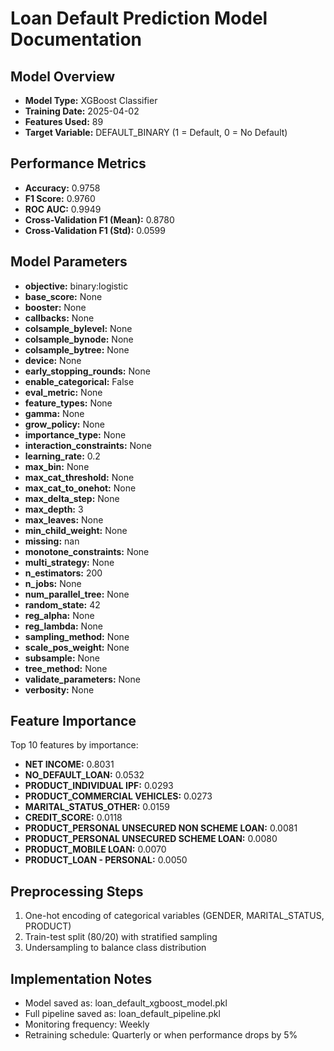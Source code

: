 # Loan Default Prediction Model Documentation

## Model Overview
- **Model Type:** XGBoost Classifier
- **Training Date:** 2025-04-02
- **Features Used:** 89
- **Target Variable:** DEFAULT_BINARY (1 = Default, 0 = No Default)

## Performance Metrics
- **Accuracy:** 0.9758
- **F1 Score:** 0.9760
- **ROC AUC:** 0.9949
- **Cross-Validation F1 (Mean):** 0.8780
- **Cross-Validation F1 (Std):** 0.0599

## Model Parameters
- **objective:** binary:logistic
- **base_score:** None
- **booster:** None
- **callbacks:** None
- **colsample_bylevel:** None
- **colsample_bynode:** None
- **colsample_bytree:** None
- **device:** None
- **early_stopping_rounds:** None
- **enable_categorical:** False
- **eval_metric:** None
- **feature_types:** None
- **gamma:** None
- **grow_policy:** None
- **importance_type:** None
- **interaction_constraints:** None
- **learning_rate:** 0.2
- **max_bin:** None
- **max_cat_threshold:** None
- **max_cat_to_onehot:** None
- **max_delta_step:** None
- **max_depth:** 3
- **max_leaves:** None
- **min_child_weight:** None
- **missing:** nan
- **monotone_constraints:** None
- **multi_strategy:** None
- **n_estimators:** 200
- **n_jobs:** None
- **num_parallel_tree:** None
- **random_state:** 42
- **reg_alpha:** None
- **reg_lambda:** None
- **sampling_method:** None
- **scale_pos_weight:** None
- **subsample:** None
- **tree_method:** None
- **validate_parameters:** None
- **verbosity:** None

## Feature Importance
Top 10 features by importance:

- **NET INCOME:** 0.8031
- **NO_DEFAULT_LOAN:** 0.0532
- **PRODUCT_INDIVIDUAL IPF:** 0.0293
- **PRODUCT_COMMERCIAL VEHICLES:** 0.0273
- **MARITAL_STATUS_OTHER:** 0.0159
- **CREDIT_SCORE:** 0.0118
- **PRODUCT_PERSONAL UNSECURED NON SCHEME LOAN:** 0.0081
- **PRODUCT_PERSONAL UNSECURED SCHEME LOAN:** 0.0080
- **PRODUCT_MOBILE LOAN:** 0.0070
- **PRODUCT_LOAN - PERSONAL:** 0.0050

## Preprocessing Steps
1. One-hot encoding of categorical variables (GENDER, MARITAL_STATUS, PRODUCT)
2. Train-test split (80/20) with stratified sampling
3. Undersampling to balance class distribution

## Implementation Notes
- Model saved as: loan_default_xgboost_model.pkl
- Full pipeline saved as: loan_default_pipeline.pkl
- Monitoring frequency: Weekly
- Retraining schedule: Quarterly or when performance drops by 5%


